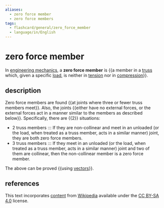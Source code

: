 ```yaml
---
aliases:
  - zero force member
  - zero force members
tags:
  - flashcard/general/zero_force_member
  - language/in/English
---
```


# zero force member

In [engineering mechanics](applied%20mechanics.md), a __zero force member__ is {{a member in a [truss](truss.md) which, given a specific [load](structural%20load.md), is neither in [tension](tension%20(physics).md) nor in [compression](compression%20(physics).md)}}. <!--SR:!2024-08-07,63,310-->

## description

Zero force members are found {{at joints where three or fewer truss members meet}}. Also, the joints {{either have no external forces, or the external forces act in a manner similar to the members as described below}}. Specifically, there are {{2}} situations: <!--SR:!2024-08-13,68,310!2025-04-11,251,330!2024-09-11,77,332-->

- 2 truss members ::: If they are non-collinear and meet in an unloaded (or the load, when treated as a truss member, acts in a similar manner) joint, they are both zero force members. <!--SR:!2025-01-10,166,310!2024-08-22,63,290-->
- 3 truss members ::: If they meet in an unloaded (or the load, when treated as a truss member, acts in a similar manner) joint and two of them are collinear, then the non-collinear member is a zero force member. <!--SR:!2025-02-25,217,330!2024-10-16,103,290-->

The above can be proved {{using [vectors](vector%20(mathematics%20and%20physics).md)}}. <!--SR:!2024-09-14,80,332-->

## references

This text incorporates [content](https://en.wikipedia.org/wiki/zero_force_member) from [Wikipedia](Wikipedia.md) available under the [CC BY-SA 4.0](https://creativecommons.org/licenses/by-sa/4.0/) license.
